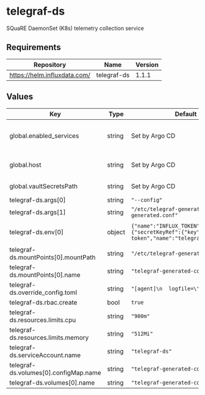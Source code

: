 # telegraf-ds

SQuaRE DaemonSet (K8s) telemetry collection service

## Requirements

| Repository | Name | Version |
|------------|------|---------|
| https://helm.influxdata.com/ | telegraf-ds | 1.1.1 |

## Values

| Key | Type | Default | Description |
|-----|------|---------|-------------|
| global.enabled_services | string | Set by Argo CD | services enabled in this RSP instance |
| global.host | string | Set by Argo CD | Host name for instance identification |
| global.vaultSecretsPath | string | Set by Argo CD | Base path for Vault secrets |
| telegraf-ds.args[0] | string | `"--config"` |  |
| telegraf-ds.args[1] | string | `"/etc/telegraf-generated/telegraf-generated.conf"` |  |
| telegraf-ds.env[0] | object | `{"name":"INFLUX_TOKEN","valueFrom":{"secretKeyRef":{"key":"influx-token","name":"telegraf"}}}` | Token to communicate with Influx |
| telegraf-ds.mountPoints[0].mountPath | string | `"/etc/telegraf-generated"` |  |
| telegraf-ds.mountPoints[0].name | string | `"telegraf-generated-config"` |  |
| telegraf-ds.override_config.toml | string | `"[agent]\n  logfile=\"\"\n"` |  |
| telegraf-ds.rbac.create | bool | `true` |  |
| telegraf-ds.resources.limits.cpu | string | `"900m"` |  |
| telegraf-ds.resources.limits.memory | string | `"512Mi"` |  |
| telegraf-ds.serviceAccount.name | string | `"telegraf-ds"` |  |
| telegraf-ds.volumes[0].configMap.name | string | `"telegraf-generated-config"` |  |
| telegraf-ds.volumes[0].name | string | `"telegraf-generated-config"` |  |
